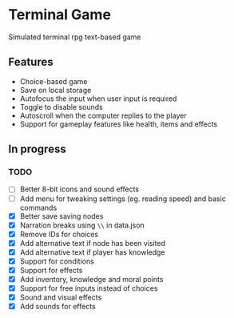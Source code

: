 # Terminal Game

Simulated terminal rpg text-based game

## Features

- Choice-based game
- Save on local storage
- Autofocus the input when user input is required
- Toggle to disable sounds
- Autoscroll when the computer replies to the player
- Support for gameplay features like health, items and effects

## In progress

### TODO

- [ ] Better 8-bit icons and sound effects
- [ ] Add menu for tweaking settings (eg. reading speed) and basic commands
- [x] Better save saving nodes
- [x] Narration breaks using `\\` in data.json
- [x] Remove IDs for choices
- [x] Add alternative text if node has been visited
- [x] Add alternative text if player has knowledge
- [x] Support for conditions
- [x] Support for effects
- [x] Add inventory, knowledge and moral points
- [x] Support for free inputs instead of choices
- [x] Sound and visual effects
- [x] Add sounds for effects
